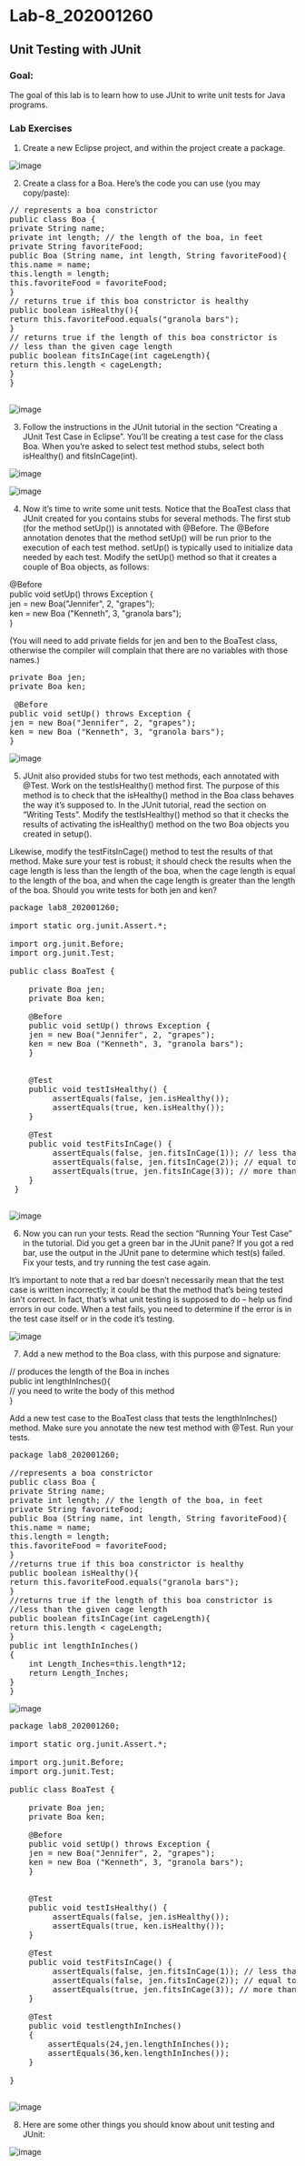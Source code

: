 # Lab-8_202001260

## Unit Testing with JUnit

### Goal:
The goal of this lab is to learn how to use JUnit to write unit tests for Java programs.

### Lab Exercises
1. Create a new Eclipse project, and within the project create a package.

![image](https://user-images.githubusercontent.com/75676900/233610914-fd5b6d59-1df3-4187-b0e8-1497d5533fb7.png)


2. Create a class for a Boa. Here’s the code you can use (you may copy/paste):
<pre>
// represents a boa constrictor  
public class Boa {    
private String name;  
private int length; // the length of the boa, in feet    
private String favoriteFood;  
public Boa (String name, int length, String favoriteFood){    
this.name = name;  
this.length = length;    
this.favoriteFood = favoriteFood;  
}  
// returns true if this boa constrictor is healthy  
public boolean isHealthy(){    
return this.favoriteFood.equals("granola bars");    
}  
// returns true if the length of this boa constrictor is  
// less than the given cage length  
public boolean fitsInCage(int cageLength){  
return this.length < cageLength;  
}  
}
				</pre>

![image](https://user-images.githubusercontent.com/75676900/233610993-2597b574-89ad-4534-9920-af135a7da8c6.png)

3. Follow the instructions in the JUnit tutorial in the section “Creating a JUnit Test Case in Eclipse”. You’ll be creating a test case for the class Boa. When you’re asked to select test method stubs, select both isHealthy() and fitsInCage(int).

![image](https://user-images.githubusercontent.com/75676900/233611102-192f6f30-9afb-4a70-98b2-24b9d8e06aae.png)

![image](https://user-images.githubusercontent.com/75676900/233611153-1505e1a1-390b-43b7-ba92-857f1e3e0790.png)

4. Now it’s time to write some unit tests. Notice that the BoaTest class that JUnit created for you contains stubs for several methods. The first stub (for the method setUp()) is annotated with @Before. The @Before annotation denotes that the method setUp() will be run prior to the execution of each test method. setUp() is typically used to initialize data needed by each test. Modify the setUp() method so that it creates a couple of Boa objects, as follows:

@Before  
public void setUp() throws Exception {  
jen = new Boa("Jennifer", 2, "grapes");  
ken = new Boa ("Kenneth", 3, "granola bars");  
}  

(You will need to add private fields for jen and ben to the BoaTest class, otherwise the compiler will complain that there are no variables with those names.)
<pre>
private Boa jen;  
private Boa ken;  

 @Before     
public void setUp() throws Exception {    
jen = new Boa("Jennifer", 2, "grapes");    
ken = new Boa ("Kenneth", 3, "granola bars");    
}    
</pre>
	
![image](https://user-images.githubusercontent.com/75676900/233611298-856c1741-a9aa-442e-a507-c9795a372d12.png)


5. JUnit also provided stubs for two test methods, each annotated with @Test. Work on the testIsHealthy() method first. The purpose of this method is to check that the isHealthy() method in the Boa class behaves the way it’s supposed to. In the JUnit tutorial, read the section on “Writing Tests”. Modify the testIsHealthy() method so that it checks the results of activating the isHealthy() method on the two Boa objects you
created in setup().  

Likewise, modify the testFitsInCage() method to test the results of that method. Make sure your test is robust; it should check the results when the cage length is less than the length of the boa, when the cage length is equal to the length of the boa, and when the cage length is greater than the length of the boa. Should you write tests for both jen and ken?
<pre>
package lab8_202001260;

import static org.junit.Assert.*;

import org.junit.Before;
import org.junit.Test;

public class BoaTest {

	private Boa jen;  
	private Boa ken;  

	@Before     
	public void setUp() throws Exception {    
	jen = new Boa("Jennifer", 2, "grapes");    
	ken = new Boa ("Kenneth", 3, "granola bars");    
	}    


	@Test
	public void testIsHealthy() {
		 assertEquals(false, jen.isHealthy());
	     assertEquals(true, ken.isHealthy());
	}

	@Test
	public void testFitsInCage() {
		 assertEquals(false, jen.fitsInCage(1)); // less than size of Boa
		 assertEquals(false, jen.fitsInCage(2)); // equal to size of Boa 
		 assertEquals(true, jen.fitsInCage(3)); // more than size of Boa
	}
 }
 </pre>

![image](https://user-images.githubusercontent.com/75676900/233612765-8cae2d15-a93d-4717-9686-aad60233663b.png)

6. Now you can run your tests. Read the section “Running Your Test Case” in the tutorial. Did you get a green bar in the JUnit pane? If you got a red bar, use the output in the JUnit pane to determine which test(s) failed. Fix your tests, and try running the test case again.  

It’s important to note that a red bar doesn’t necessarily mean that the test case is written incorrectly; it could be that the method that’s being tested isn’t correct. In fact, that’s what unit testing is supposed to do – help us find errors in our code. When a test fails, you need to determine if the error is in the test case itself or in the code it’s testing.

![image](https://user-images.githubusercontent.com/75676900/233614054-73de12cc-0b8a-479e-b3a7-877ecac93a12.png)

7. Add a new method to the Boa class, with this purpose and signature:

// produces the length of the Boa in inches  
public int lengthInInches(){  
// you need to write the body of this method  
}

Add a new test case to the BoaTest class that tests the lengthInInches() method. Make sure you annotate the new test method with @Test. Run your tests.
<pre>
package lab8_202001260;  

//represents a boa constrictor  
public class Boa {  
private String name;   
private int length; // the length of the boa, in feet  
private String favoriteFood;  
public Boa (String name, int length, String favoriteFood){  
this.name = name;  
this.length = length;  
this.favoriteFood = favoriteFood;  
}  
//returns true if this boa constrictor is healthy  
public boolean isHealthy(){  
return this.favoriteFood.equals("granola bars");  
}  
//returns true if the length of this boa constrictor is  
//less than the given cage length  
public boolean fitsInCage(int cageLength){  
return this.length < cageLength;  
}  
public int lengthInInches()  
{  
	int Length_Inches=this.length*12;  
	return Length_Inches;  
}  
}  
</pre>

![image](https://user-images.githubusercontent.com/75676900/233614705-79121899-6e13-4112-9d50-f4bee3bf613b.png)
	
<pre>
package lab8_202001260;  

import static org.junit.Assert.*;  

import org.junit.Before;  
import org.junit.Test;  

public class BoaTest {  

	private Boa jen;    
	private Boa ken;    

	@Before       
	public void setUp() throws Exception {      
	jen = new Boa("Jennifer", 2, "grapes");      
	ken = new Boa ("Kenneth", 3, "granola bars");     
	}      


	@Test  
	public void testIsHealthy() {  
		 assertEquals(false, jen.isHealthy());  
	     assertEquals(true, ken.isHealthy());  
	}  

	@Test  
	public void testFitsInCage() {  
		 assertEquals(false, jen.fitsInCage(1)); // less than size of Boa  
		 assertEquals(false, jen.fitsInCage(2)); // equal to size of Boa   
		 assertEquals(true, jen.fitsInCage(3)); // more than size of Boa  
	}  
  
	@Test  
	public void testlengthInInches()  
	{  
		assertEquals(24,jen.lengthInInches());   
		assertEquals(36,ken.lengthInInches());  
	}  

}  
	</pre>

![image](https://user-images.githubusercontent.com/75676900/233614795-ad8dd80d-34d0-4f18-a867-c46cc8e44a83.png)


8. Here are some other things you should know about unit testing and JUnit:

![image](https://user-images.githubusercontent.com/75676900/233615409-7fa2eed5-55ae-4476-8273-996f7e5a4983.png)

